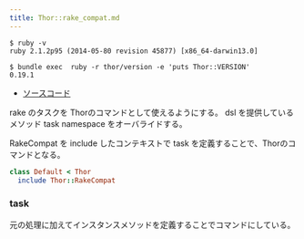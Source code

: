 ```yaml
---
title: Thor::rake_compat.md
---
```


```
$ ruby -v
ruby 2.1.2p95 (2014-05-80 revision 45877) [x86_64-darwin13.0]
```

```
$ bundle exec  ruby -r thor/version -e 'puts Thor::VERSION'
0.19.1
```

* [ソースコード](https://github.com/erikhuda/thor/blob/v0.19.1/lib/thor/rake_compat.rb)

rake のタスクを Thorのコマンドとして使えるようにする。
dsl を提供しているメソッド task namespace をオーバライドする。


RakeCompat を include したコンテキストで task を定義することで、Thorのコマンドとなる。

```ruby
class Default < Thor
  include Thor::RakeCompat
```

### task

元の処理に加えてインスタンスメソッドを定義することでコマンドにしている。
